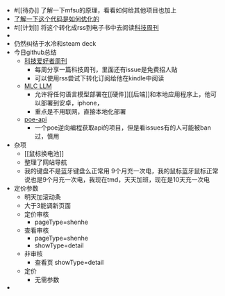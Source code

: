 - #[[待办]] 了解一下mfsu的原理，看看如何给其他项目也加上
- [了解一下这个代码是如何优化的](https://blog.csdn.net/wuyujin1997/article/details/111773880)
- #[[计划]] 将这个转化成rss到电子书中去阅读[科技周刊](https://github.com/ruanyf/weekly)
-
- 仍然纠结于水冷和steam deck
- 今日github总结
	- [科技爱好者周刊](https://github.com/ruanyf/weekly)
		- 每周分享一篇科技周刊，里面还有issue是免费招人贴
		- 可以使用rss尝试下转化订阅给他在kindle中阅读
	- [MLC LLM](https://github.com/mlc-ai/mlc-llm)
		- 允许将任何语言模型部署在[[硬件]][[后端]]和本地应用程序上，他可以部署到安卓，iphone，
		- 重点是不用联网，直接本地化部署
	- [poe-api](https://github.com/ading2210/poe-api)
		- 一个poe逆向编程获取api的项目，但是看issues有的人可能被ban过，慎用
- 杂项
	- [[鼠标换电池]]
	- 整理了网站导航
	- 我的键盘不是蓝牙键盘么正常用 9个月充一次电，我的鼠标蓝牙鼠标正常说也是9个月充一次电，我现在tmd，天天加班，现在是10天充一次电
- 定价参数
	- 明天加滚动条
	- 大于3能调新页面
	- 定价审核
		- pageType=shenhe
	- 查看审核
		- pageType=shenhe
		- showType=detail
	- 非审核
		- 查看页 showType=detail
	- 定价
		- 无需参数
-